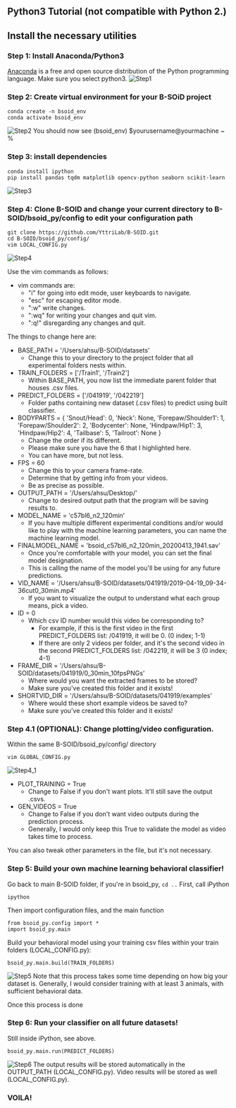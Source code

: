 ## Python3 Tutorial (not compatible with Python 2.)

## Install the necessary utilities 
### Step 1: Install Anaconda/Python3
[Anaconda](https://www.anaconda.com/) is a free and open source distribution of the Python programming language. 
Make sure you select python3.
![Step1](../demo/py3_step1.gif)
### Step 2: Create virtual environment for your B-SOiD project
```
conda create -n bsoid_env
conda activate bsoid_env
```
![Step2](../demo/py3_step2.gif)
You should now see (bsoid_env) $yourusername@yourmachine ~ %

### Step 3: install dependencies
```
conda install ipython  
pip install pandas tqdm matplotlib opencv-python seaborn scikit-learn
```
![Step3](../demo/py3_step3.gif)

### Step 4: Clone B-SOID and change your current directory to B-SOID/bsoid_py/config to edit your configuration path
```
git clone https://github.com/YttriLab/B-SOID.git
cd B-SOID/bsoid_py/config/
vim LOCAL_CONFIG.py
```
![Step4](../demo/py3_step4.gif)

Use the vim commands as follows:
* vim commands are:
    * "i" for going into edit mode, user keyboards to navigate.
    * "esc" for escaping editor mode. 
    * ":w" write changes.
    * ":wq" for writing your changes and quit vim.
    * ":q!" disregarding any changes and quit.

The things to change here are:
* BASE_PATH = '/Users/ahsu/B-SOID/datasets'
    * Change this to your directory to the project folder that all experimental folders nests within.
* TRAIN_FOLDERS = ['/Train1', '/Train2']
    * Within BASE_PATH, you now list the immediate parent folder that houses .csv files.
* PREDICT_FOLDERS = ['/041919', '/042219']
    * Folder paths containing new dataset (.csv files) to predict using built classifier.
* BODYPARTS = {
    'Snout/Head': 0,
    'Neck': None,
    'Forepaw/Shoulder1': 1,
    'Forepaw/Shoulder2': 2,
    'Bodycenter': None,
    'Hindpaw/Hip1': 3,
    'Hindpaw/Hip2': 4,
    'Tailbase': 5,
    'Tailroot': None
}
    * Change the order if its different. 
    * Please make sure you have the 6 that I highlighted here. 
    * You can have more, but not less.
* FPS = 60
    * Change this to your camera frame-rate. 
    * Determine that by getting info from your videos. 
    * Be as precise as possible.
* OUTPUT_PATH = '/Users/ahsu/Desktop/'
    * Change to desired output path that the program will be saving results to.
* MODEL_NAME = 'c57bl6_n2_120min'
    * If you have multiple different experimental conditions and/or would like to play with the machine learning parameters, you can name the machine learning model.
* FINALMODEL_NAME = 'bsoid_c57bl6_n2_120min_20200413_1941.sav'
    * Once you're comfortable with your model, you can set the final model designation.
    * This is calling the name of the model you'll be using for any future predictions.
* VID_NAME = '/Users/ahsu/B-SOID/datasets/041919/2019-04-19_09-34-36cut0_30min.mp4'
    * If you want to visualize the output to understand what each group means, pick a video.
* ID = 0
    * Which csv ID number would this video be corresponding to?
        * For example, if this is the first video in the first PREDICT_FOLDERS list: /041919, it will be 0. (0 index; 1-1)
        * If there are only 2 videos per folder, and it's the second video in the second PREDICT_FOLDERS list: /042219, it will be 3 (0 index; 4-1)
* FRAME_DIR = '/Users/ahsu/B-SOID/datasets/041919/0_30min_10fpsPNGs'
    * Where would you want the extracted frames to be stored?
    * Make sure you've created this folder and it exists!
* SHORTVID_DIR = '/Users/ahsu/B-SOID/datasets/041919/examples'
    * Where would these short example videos be saved to?
    * Make sure you've created this folder and it exists!

### Step 4.1 (OPTIONAL): Change plotting/video configuration.
Within the same B-SOID/bsoid_py/config/ directory
```
vim GLOBAL_CONFIG.py
```
![Step4_1](../demo/py3_step4_1.gif)
* PLOT_TRAINING = True
    * Change to False if you don't want plots. It'll still save the output .csvs.
* GEN_VIDEOS = True
    * Change to False if you don't want video outputs during the prediction process.
    * Generally, I would only keep this True to validate the model as video takes time to process.
    
You can also tweak other parameters in the file, but it's not necessary.
    
### Step 5: Build your own machine learning behavioral classifier!
Go back to main B-SOID folder, if you're in bsoid_py, `cd ..`
First, call iPython
```
ipython
```
Then import configuration files, and the main function
```
from bsoid_py.config import *
import bsoid_py.main
```
Build your behavioral model using your training csv files within your train folders (LOCAL_CONFIG.py):
```
bsoid_py.main.build(TRAIN_FOLDERS)
```
![Step5](../demo/py3_step5.gif)
Note that this process takes some time depending on how big your dataset is. 
Generally, I would consider training with at least 3 animals, with sufficient behavioral data.

Once this process is done

### Step 6: Run your classifier on all future datasets!
Still inside iPython, see above.
```
bsoid_py.main.run(PREDICT_FOLDERS)
```
![Step6](../demo/py3_step6.gif)
The output results will be stored automatically in the OUTPUT_PATH (LOCAL_CONFIG.py).
Video results will be stored as well (LOCAL_CONFIG.py).

### VOILA!

